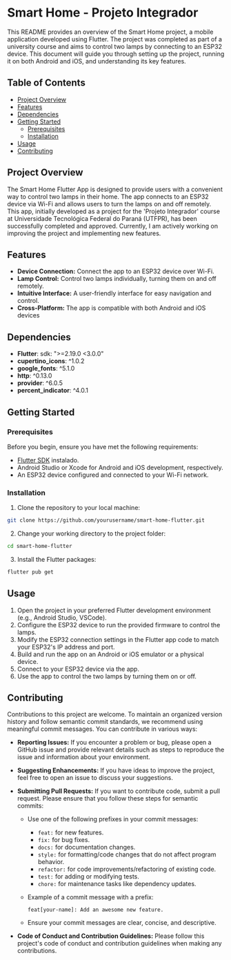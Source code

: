 # Smart Home - Projeto Integrador

This README provides an overview of the Smart Home project, a mobile application developed using Flutter. 
The project was completed as part of a university course and aims to control two lamps by connecting to an ESP32 device. 
This document will guide you through setting up the project, running it on both Android and iOS, and understanding its key features.

## Table of Contents
- [Project Overview](https://github.com/CamilaFernandesdev/smart_home_projeto_integrador/main/README.md#project-overview)
- [Features](https://github.com/CamilaFernandesdev/smart_home_projeto_integrador/main/README.md#Features)
- [Dependencies](https://github.com/CamilaFernandesdev/smart_home_projeto_integrador/main/README.md#dependencies)
- [Getting Started](https://github.com/CamilaFernandesdev/smart_home_projeto_integrador/main/README.md#getting-started)
  - [Prerequisites](https://github.com/CamilaFernandesdev/smart_home_projeto_integrador/main/README.md#prerequisites)
  - [Installation](https://github.com/CamilaFernandesdev/smart_home_projeto_integrador/main/README.md#installation)
- [Usage](https://github.com/CamilaFernandesdev/smart_home_projeto_integrador/main/README.md#usage)
- [Contributing](https://github.com/CamilaFernandesdev/smart_home_projeto_integrador/main/README.md#contributing)


## Project Overview
The Smart Home Flutter App is designed to provide users with a convenient way to control two lamps in their home. 
The app connects to an ESP32 device via Wi-Fi and allows users to turn the lamps on and off remotely.
This app, initially developed as a project for the 'Projeto Integrador' course at Universidade Tecnológica Federal do Paraná (UTFPR),
has been successfully completed and approved. Currently, I am actively working on improving the project and implementing new features. 

## Features
- **Device Connection:** Connect the app to an ESP32 device over Wi-Fi.
- **Lamp Control:** Control two lamps individually, turning them on and off remotely.
- **Intuitive Interface:** A user-friendly interface for easy navigation and control.
- **Cross-Platform:** The app is compatible with both Android and iOS devices

## Dependencies

- **Flutter**: sdk: ">=2.19.0 <3.0.0"
- **cupertino_icons**: ^1.0.2
- **google_fonts**: ^5.1.0
- **http**: ^0.13.0
- **provider**: ^6.0.5
- **percent_indicator**: ^4.0.1

## Getting Started

### Prerequisites
Before you begin, ensure you have met the following requirements:

- [Flutter SDK](https://flutter.dev/docs/get-started/install) instalado.
- Android Studio or Xcode for Android and iOS development, respectively.
- An ESP32 device configured and connected to your Wi-Fi network.

### Installation
1. Clone the repository to your local machine:
```bash
git clone https://github.com/yourusername/smart-home-flutter.git
```

2. Change your working directory to the project folder:
```bash
cd smart-home-flutter
```

3. Install the Flutter packages:
```bash
flutter pub get
```

## Usage
1. Open the project in your preferred Flutter development environment (e.g., Android Studio, VSCode).
2. Configure the ESP32 device to run the provided firmware to control the lamps.
3. Modify the ESP32 connection settings in the Flutter app code to match your ESP32's IP address and port.
4. Build and run the app on an Android or iOS emulator or a physical device.
5. Connect to your ESP32 device via the app.
6. Use the app to control the two lamps by turning them on or off.

## Contributing

Contributions to this project are welcome. To maintain an organized version history and follow semantic commit standards, we recommend using meaningful commit messages. You can contribute in various ways:

- **Reporting Issues:** If you encounter a problem or bug, please open a GitHub issue and provide relevant details such as steps to reproduce the issue and information about your environment.

- **Suggesting Enhancements:** If you have ideas to improve the project, feel free to open an issue to discuss your suggestions.

- **Submitting Pull Requests:** If you want to contribute code, submit a pull request. Please ensure that you follow these steps for semantic commits:

  - Use one of the following prefixes in your commit messages:
    - `feat:` for new features.
    - `fix:` for bug fixes.
    - `docs:` for documentation changes.
    - `style:` for formatting/code changes that do not affect program behavior.
    - `refactor:` for code improvements/refactoring of existing code.
    - `test:` for adding or modifying tests.
    - `chore:` for maintenance tasks like dependency updates.

  - Example of a commit message with a prefix:
    ```
    feat[your-name]: Add an awesome new feature.
    ```

  - Ensure your commit messages are clear, concise, and descriptive.

- **Code of Conduct and Contribution Guidelines:** Please follow this project's code of conduct and contribution guidelines when making any contributions.



